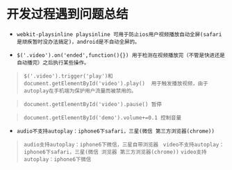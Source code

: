 开发过程遇到问题总结
===========


* `webkit-playsinline playsinline 可用于防止ios用户视频播放自动全屏(safari是顽疾暂时没办法搞定)，android是不自动全屏的。`


* `$('.video').on('ended',function(){}) 用于检测在视频播放完（不管是快进还是自动播完）之后执行某些操作。 `

>  `$('.video').trigger('play')和document.getElementById('video').play()  用于触发播放视频，由于autoplay在手机端为保护用户流量而被禁用的。`

>  `document.getElementById('video').pause() 暂停 `

>  `document.getElementById('demo').volume+=0.1 控制音量`
 
* `audio不支持autoplay：iphone6下safari，三星(微信 第三方浏览器(chrome)) `

>   `audio支持autoplay：iphone6下微信，三星自带浏览器 `
>   `video不支持autoplay：iphone6下safari，三星(微信 浏览器 第三方浏览器(chrome))`
>   `video支持autoplay：iphone6下微信 `